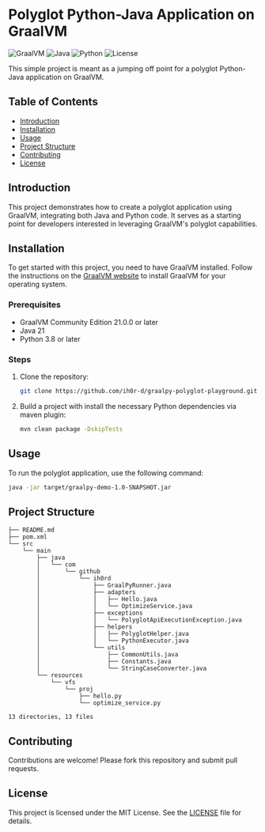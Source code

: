 
# Polyglot Python-Java Application on GraalVM

![GraalVM](https://img.shields.io/badge/GraalVM-Community%20Edition-007d9c)
![Java](https://img.shields.io/badge/Java-21%2B-brightgreen)
![Python](https://img.shields.io/badge/Python-3.10%2B-blue)
![License](https://img.shields.io/badge/License-MIT-yellow)

This simple project is meant as a jumping off point for a polyglot Python-Java application on GraalVM.

## Table of Contents
- [Introduction](#introduction)
- [Installation](#installation)
- [Usage](#usage)
- [Project Structure](#project-structure)
- [Contributing](#contributing)
- [License](#license)

## Introduction
This project demonstrates how to create a polyglot application using GraalVM, integrating both Java and Python code. It serves as a starting point for developers interested in leveraging GraalVM's polyglot capabilities.

## Installation
To get started with this project, you need to have GraalVM installed. Follow the instructions on the [GraalVM website](https://www.graalvm.org/) to install GraalVM for your operating system.

### Prerequisites
- GraalVM Community Edition 21.0.0 or later
- Java 21
- Python 3.8 or later

### Steps
1. Clone the repository:
    ```sh
    git clone https://github.com/ih0r-d/graalpy-polyglot-playground.git
    ```
2. Build a project with install the necessary Python dependencies via maven plugin:
    ```sh
    mvn clean package -DskipTests
    ```

## Usage
To run the polyglot application, use the following command:
```sh
java -jar target/graalpy-demo-1.0-SNAPSHOT.jar
```

## Project Structure
```
├── README.md
├── pom.xml
└── src
    └── main
        ├── java
        │   └── com
        │       └── github
        │           └── ih0rd
        │               ├── GraalPyRunner.java
        │               ├── adapters
        │               │   ├── Hello.java
        │               │   └── OptimizeService.java
        │               ├── exceptions
        │               │   └── PolyglotApiExecutionException.java
        │               ├── helpers
        │               │   ├── PolyglotHelper.java
        │               │   └── PythonExecutor.java
        │               └── utils
        │                   ├── CommonUtils.java
        │                   ├── Constants.java
        │                   └── StringCaseConverter.java
        └── resources
            └── vfs
                └── proj
                    ├── hello.py
                    └── optimize_service.py

13 directories, 13 files

```

## Contributing
Contributions are welcome! Please fork this repository and submit pull requests.

## License
This project is licensed under the MIT License. See the [LICENSE](LICENSE) file for details.
